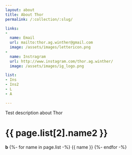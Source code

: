 ```yaml
---
layout: about
title: About Thor
permalink: /:collection/:slug/

links:
-
  name: Email
  url: mailto:thor.ag.winther@gmail.com
  image: /assets/images/lettericon.png
-
  name: Instragram
  url: http://www.instagram.com/thor.ag.winther/
  image: /assets/images/ig_logo.png

list:
- Ins
- Ins2
- L
- A

---
```


Test description about Thor
# {{ page.list[2].name2 }}
**b**
{%- for name in page.list -%}
{{ name }}
{%- endfor -%}
